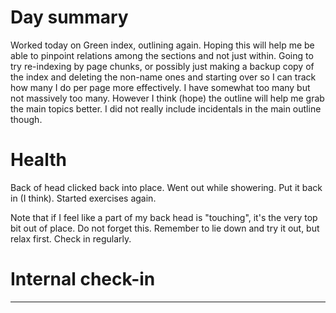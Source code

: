 # Day summary
Worked today on Green index, outlining again. Hoping this will help me be able to pinpoint relations among the sections and not just within. Going to try re-indexing by page chunks, or possibly just making a backup copy of the index and deleting the non-name ones and starting over so I can track how many I do per page more effectively. I have somewhat too many but not massively too many. However I think (hope) the outline will help me grab the main topics better. I did not really include incidentals in the main outline though. 

# Health
Back of head clicked back into place. Went out while showering. Put it back in (I think). Started exercises again. 

Note that if I feel like a part of my back head is "touching", it's the very top bit out of place. Do not forget this. Remember to lie down and try it out, but relax first. Check in regularly. 

# Internal check-in




------
